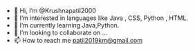- 👋 Hi, I’m @Krushnapatil2000
- 👀 I’m interested in languages like Java , CSS, Python , HTML.
- 🌱 I’m currently learning Java,Python.
- 💞️ I’m looking to collaborate on ...
- 📫 How to reach me patil2019km@gmail.com

<!---
Krushnapatil2000/Krushnapatil2000 is a ✨ special ✨ repository because its `README.md` (this file) appears on your GitHub profile.
You can click the Preview link to take a look at your changes.
--->
